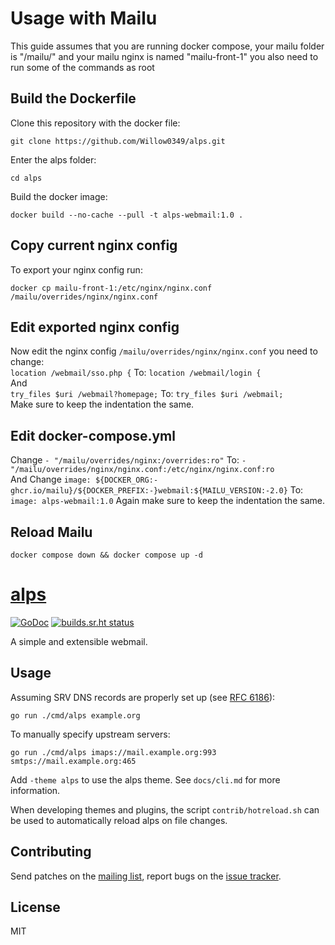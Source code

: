 # Usage with Mailu
This guide assumes that you are running docker compose, your mailu folder is "/mailu/" and your mailu nginx is named "mailu-front-1" you also need to run some of the commands as root  
## Build the Dockerfile
Clone this repository with the docker file:

	git clone https://github.com/Willow0349/alps.git

Enter the alps folder:

    cd alps

Build the docker image:

    docker build --no-cache --pull -t alps-webmail:1.0 .

## Copy current nginx config
To export your nginx config run:

	docker cp mailu-front-1:/etc/nginx/nginx.conf /mailu/overrides/nginx/nginx.conf

## Edit exported nginx config
Now edit the nginx config `/mailu/overrides/nginx/nginx.conf` you need to change:  
`location /webmail/sso.php {` To: `location /webmail/login {`  
And  
`try_files $uri /webmail?homepage;` To: `try_files $uri /webmail;`  
Make sure to keep the indentation the same.

## Edit docker-compose.yml
Change `- "/mailu/overrides/nginx:/overrides:ro"` To: `- "/mailu/overrides/nginx/nginx.conf:/etc/nginx/nginx.conf:ro`  
And Change `image: ${DOCKER_ORG:-ghcr.io/mailu}/${DOCKER_PREFIX:-}webmail:${MAILU_VERSION:-2.0}` To: `image: alps-webmail:1.0`
Again make sure to keep the indentation the same.

## Reload Mailu

    docker compose down && docker compose up -d


# [alps]

[![GoDoc](https://godoc.org/git.sr.ht/~migadu/alps?status.svg)](https://godoc.org/git.sr.ht/~migadu/alps)
[![builds.sr.ht status](https://builds.sr.ht/~migadu/alps/commits.svg)](https://builds.sr.ht/~migadu/alps/commits?)

A simple and extensible webmail.

## Usage

Assuming SRV DNS records are properly set up (see [RFC 6186]):

    go run ./cmd/alps example.org

To manually specify upstream servers:

    go run ./cmd/alps imaps://mail.example.org:993 smtps://mail.example.org:465

Add `-theme alps` to use the alps theme. See `docs/cli.md` for more
information.

When developing themes and plugins, the script `contrib/hotreload.sh` can be
used to automatically reload alps on file changes.

## Contributing

Send patches on the [mailing list], report bugs on the [issue tracker].

## License

MIT

[alps]: https://sr.ht/~migadu/alps
[RFC 6186]: https://tools.ietf.org/html/rfc6186
[Go plugin helpers]: https://godoc.org/git.sr.ht/~migadu/alps#GoPlugin
[mailing list]: https://lists.sr.ht/~migadu/alps-devel
[issue tracker]: https://todo.sr.ht/~migadu/alps
